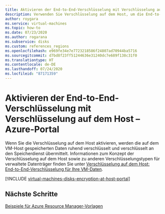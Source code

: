 ```yaml
---
title: Aktivieren der End-to-End-Verschlüsselung mit Verschlüsselung auf dem Host – Azure-Portal – verwaltete Datenträger
description: Verwenden Sie Verschlüsselung auf dem Host, um die End-to-End-Verschlüsselung auf Ihren von Azure verwalteten Datenträgern zu aktivieren – Azure-Portal.
author: roygara
ms.service: virtual-machines
ms.topic: how-to
ms.date: 07/23/2020
ms.author: rogarana
ms.subservice: disks
ms.custom: references_regions
ms.openlocfilehash: e969fe34e7e7723218586f24807ad70944ba5716
ms.sourcegitcommit: d7bd8f23ff51244636e31240dc7e689f138c31f0
ms.translationtype: HT
ms.contentlocale: de-DE
ms.lasthandoff: 07/24/2020
ms.locfileid: "87171359"
---
```

# <a name="enable-end-to-end-encryption-using-encryption-at-host---azure-portal"></a>Aktivieren der End-to-End-Verschlüsselung mit Verschlüsselung auf dem Host – Azure-Portal

Wenn Sie die Verschlüsselung auf dem Host aktivieren, werden die auf dem VM-Host gespeicherten Daten ruhend verschlüsselt und verschlüsselt an den Speicherdienst übermittelt. Informationen zum Konzept der Verschlüsselung auf dem Host sowie zu anderen Verschlüsselungstypen für verwaltete Datenträger finden Sie unter [Verschlüsselung auf dem Host: End-to-End-Verschlüsselung für Ihre VM-Daten](disk-encryption.md#encryption-at-host---end-to-end-encryption-for-your-vm-data).

[!INCLUDE [virtual-machines-disks-encryption-at-host-portal](../../../includes/virtual-machines-disks-encryption-at-host-portal.md)]

## <a name="next-steps"></a>Nächste Schritte

[Beispiele für Azure Resource Manager-Vorlagen](https://github.com/Azure-Samples/managed-disks-powershell-getting-started/tree/master/EncryptionAtHost)